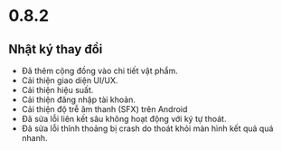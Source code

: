 # 0.8.2

## Nhật ký thay đổi

- Đã thêm cộng đồng vào chi tiết vật phẩm.
- Cải thiện giao diện UI/UX.
- Cải thiện hiệu suất.
- Cải thiện đăng nhập tài khoản.
- Cải thiện độ trễ âm thanh (SFX) trên Android
- Đã sửa lỗi liên kết sâu không hoạt động với ký tự thoát.
- Đã sửa lỗi thỉnh thoảng bị crash do thoát khỏi màn hình kết quả quá nhanh.

